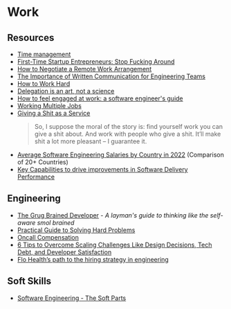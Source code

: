 # Work

## Resources

- [Time management](https://en.wikipedia.org/wiki/Time_management)
- [First-Time Startup Entrepreneurs: Stop Fucking Around](https://techcrunch.com/2012/08/05/first-time-startup-entrepreneurs-stop-fucking-around/)
- [How to Negotiate a Remote Work Arrangement](https://hbr.org/2021/07/how-to-negotiate-a-remote-work-arrangement)
- [The Importance of Written Communication for Engineering Teams](https://www.toptal.com/engineering-management/written-communication-workplace)
- [How to Work Hard](http://paulgraham.com/hwh.html)
- [Delegation is an art, not a science](https://larahogan.me/blog/delegation-is-an-art/)
- [How to feel engaged at work: a software engineer's guide](https://jasont.co/ennui/)
- [Working Multiple Jobs](https://avc.com/2021/10/working-multiple-jobs/)
- [Giving a Shit as a Service](https://allenpike.com/2022/giving-a-shit)
  > So, I suppose the moral of the story is: find yourself work you can give a shit about. And work with people who give a shit. It’ll make shit a lot more pleasant – I guarantee it.
- [Average Software Engineering Salaries by Country in 2022](https://codesubmit.io/blog/software-engineer-salary-by-country/) (Comparison of 20+ Countries)
- [Key Capabilities to drive improvements in Software Delivery Performance](https://srinathramakrishnan.wordpress.com/2018/12/04/key-capabilities-to-drive-improvements-in-software-delivery-performance/#:~:text=Architect%20for%20empowered%20teams%20%E2%80%93%20Architects,that%20will%20enable%20the%20outcomes)

## Engineering

- [The Grug Brained Developer](https://grugbrain.dev) - _A layman's guide to thinking like the self-aware smol brained_
- [Practical Guide to Solving Hard Problems](https://praeclarum.org/2022/02/19/hard-problems.html)
- [Oncall Compensation](https://newsletter.pragmaticengineer.com/p/oncall-compensation-f33)
- [6 Tips to Overcome Scaling Challenges Like Design Decisions, Tech Debt, and Developer Satisfaction](https://alphalist.com/blog/6-tips-to-overcome-scaling-challenges-like-design-decisions-tech-debt-and-developer-satisfaction)
- [Flo Health’s path to the hiring strategy in engineering](https://medium.com/flo-health/engineering-hiring-strategy-at-flo-health-657dfb9b725)

## Soft Skills

- [Software Engineering - The Soft Parts](https://addyosmani.com/blog/software-engineering-soft-parts/)
